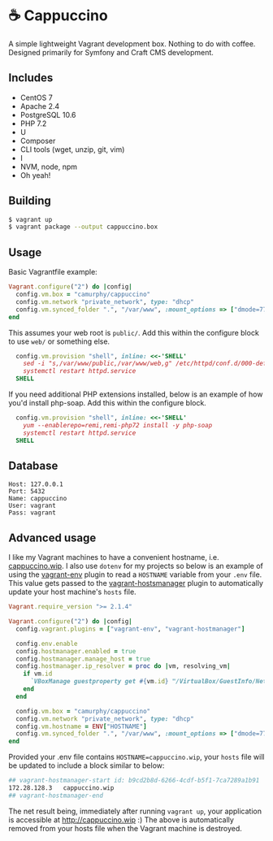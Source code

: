 ☕ Cappuccino
=============
A simple lightweight Vagrant development box. Nothing to do with coffee. Designed primarily for Symfony and Craft CMS
development.

Includes
--------
* CentOS 7
* Apache 2.4
* PostgreSQL 10.6
* PHP 7.2
* U
* Composer
* CLI tools (wget, unzip, git, vim)
* I
* NVM, node, npm
* Oh yeah!

Building
--------
```bash
$ vagrant up
$ vagrant package --output cappuccino.box
```

Usage
-----
Basic Vagrantfile example:
```ruby
Vagrant.configure("2") do |config|
  config.vm.box = "camurphy/cappuccino"
  config.vm.network "private_network", type: "dhcp"
  config.vm.synced_folder ".", "/var/www", :mount_options => ["dmode=777", "fmode=777"]
end
```

This assumes your web root is `public/`. Add this within the configure block to use `web/` or something else.
```ruby
  config.vm.provision "shell", inline: <<-'SHELL'
    sed -i "s,/var/www/public,/var/www/web,g" /etc/httpd/conf.d/000-default.conf
    systemctl restart httpd.service
  SHELL
```

If you need additional PHP extensions installed, below is an example of how you'd install php-soap. Add this within the
configure block.
```ruby
  config.vm.provision "shell", inline: <<-'SHELL'
    yum --enablerepo=remi,remi-php72 install -y php-soap
    systemctl restart httpd.service
  SHELL
```

Database
--------
```
Host: 127.0.0.1
Port: 5432
Name: cappuccino
User: vagrant
Pass: vagrant
```

Advanced usage
--------------
I like my Vagrant machines to have a convenient hostname, i.e. [cappuccino.wip](http://cappuccino.wip). I also use
`dotenv` for my projects so below is an example of using the [vagrant-env](https://github.com/gosuri/vagrant-env) plugin
to read a `HOSTNAME` variable from your `.env` file. This value gets passed to the 
[vagrant-hostsmanager](https://github.com/devopsgroup-io/vagrant-hostmanager) plugin to automatically update your host
machine's `hosts` file.
```ruby
Vagrant.require_version ">= 2.1.4"

Vagrant.configure("2") do |config|
  config.vagrant.plugins = ["vagrant-env", "vagrant-hostmanager"]

  config.env.enable
  config.hostmanager.enabled = true
  config.hostmanager.manage_host = true
  config.hostmanager.ip_resolver = proc do |vm, resolving_vm|
    if vm.id
      `VBoxManage guestproperty get #{vm.id} "/VirtualBox/GuestInfo/Net/1/V4/IP"`.split()[1]
    end
  end

  config.vm.box = "camurphy/cappuccino"
  config.vm.network "private_network", type: "dhcp"
  config.vm.hostname = ENV["HOSTNAME"]
  config.vm.synced_folder ".", "/var/www", :mount_options => ["dmode=777", "fmode=777"]
end
```
Provided your .env file contains `HOSTNAME=cappuccino.wip`, your `hosts` file will be updated to include a block similar
to below:
```bash
## vagrant-hostmanager-start id: b9cd2b8d-6266-4cdf-b5f1-7ca7289a1b91
172.28.128.3   cappuccino.wip
## vagrant-hostmanager-end
```
The net result being, immediately after running `vagrant up`, your application is accessible at http://cappuccino.wip :)
The above is automatically removed from your hosts file when the Vagrant machine is destroyed.
